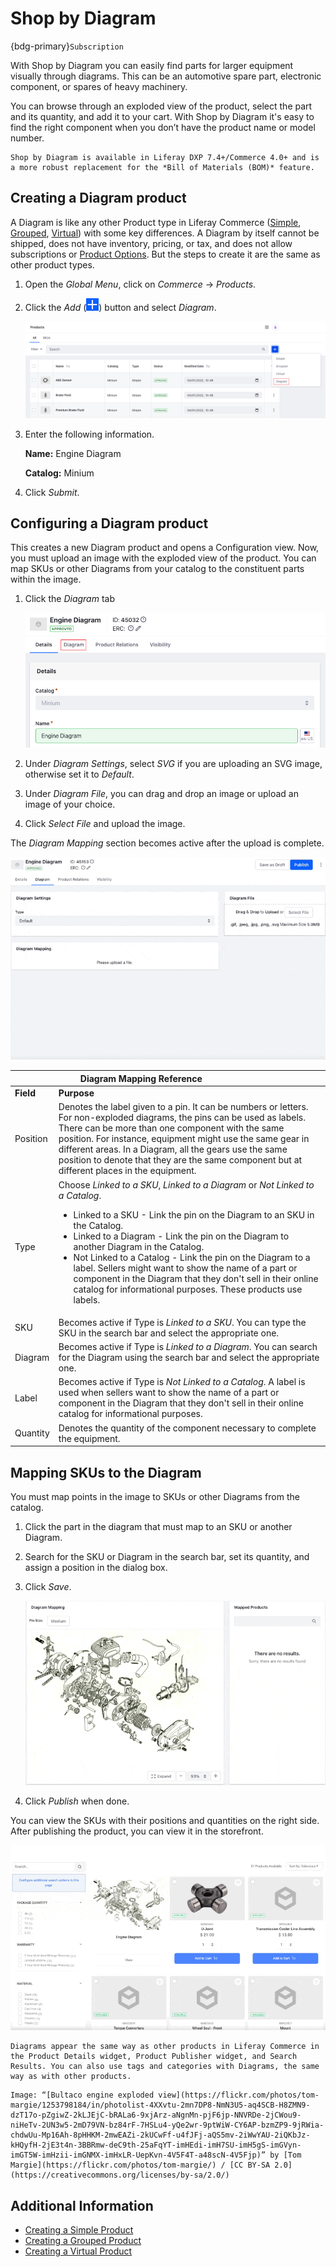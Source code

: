 # Shop by Diagram

{bdg-primary}`Subscription`

With Shop by Diagram you can easily find parts for larger equipment visually through diagrams. This can be an automotive spare part, electronic component, or spares of heavy machinery.
 
You can browse through an exploded view of the product, select the part and its quantity, and add it to your cart. With Shop by Diagram it's easy to find the right component when you don’t have the product name or model number.

```{note}
Shop by Diagram is available in Liferay DXP 7.4+/Commerce 4.0+ and is a more robust replacement for the *Bill of Materials (BOM)* feature.
```

## Creating a Diagram product

A Diagram is like any other Product type in Liferay Commerce ([Simple](./creating-a-simple-product.md), [Grouped](./creating-a-grouped-product.md), [Virtual](./creating-a-virtual-product.md)) with some key differences. A Diagram by itself cannot be shipped, does not have inventory, pricing, or tax, and does not allow subscriptions or [Product Options](../products/using-product-options.md). But the steps to create it are the same as other product types.

1. Open the *Global Menu*, click on *Commerce* &rarr; *Products*.
1. Click the *Add* (![Add](../../../images/icon-add.png)) button and select *Diagram*.

   ![Select Diagram from the list of options.](./shop-by-diagram/images/01.png)

1. Enter the following information.

   **Name:** Engine Diagram

   **Catalog:** Minium

1. Click *Submit*.

## Configuring a Diagram product

This creates a new Diagram product and opens a Configuration view. Now, you must upload an image with the exploded view of the product. You can map SKUs or other Diagrams from your catalog to the constituent parts within the image.

1. Click the *Diagram* tab

   ![Click the Diagram tab to upload a diagram and configure it.](./shop-by-diagram/images/03.png)

1. Under *Diagram Settings*, select *SVG* if you are uploading an SVG image, otherwise set it to *Default*.
1. Under *Diagram File*, you can drag and drop an image or upload an image of your choice.
1. Click *Select File* and upload the image.

The *Diagram Mapping* section becomes active after the upload is complete.

![The Diagram Mapping section becomes active after the upload is complete.](./shop-by-diagram/images/04.gif)

| | <div style="margin-left:35px"><b>Diagram Mapping Reference</b> |
| :--- | :--- |
| **Field** | <div style="width:400px"><b>Purpose</b> |
| Position | Denotes the label given to a pin. It can be numbers or letters. For non-exploded diagrams, the pins can be used as labels. There can be more than one component with the same position. For instance, equipment might use the same gear in different areas. In a Diagram, all the gears use the same position to denote that they are the same component but at different places in the equipment. |
| Type | Choose *Linked to a SKU*, *Linked to a Diagram* or *Not Linked to a Catalog*.<ul><li>Linked to a SKU - Link the pin on the Diagram to an SKU in the Catalog.</li><li>Linked to a Diagram - Link the pin on the Diagram to another Diagram in the Catalog.</li><li>Not Linked to a Catalog - Link the pin on the Diagram to a label. Sellers might want to show the name of a part or component in the Diagram that they don't sell in their online catalog for informational purposes. These products use labels.</li></ul>|
| SKU | Becomes active if Type is *Linked to a SKU*. You can type the SKU in the search bar and select the appropriate one. |
| Diagram | Becomes active if Type is *Linked to a Diagram*. You can search for the Diagram using the search bar and select the appropriate one. |
| Label | Becomes active if Type is *Not Linked to a Catalog*. A label is used when sellers want to show the name of a part or component in the Diagram that they don't sell in their online catalog for informational purposes.  |
| Quantity | Denotes the quantity of the component necessary to complete the equipment. |

## Mapping SKUs to the Diagram

You must map points in the image to SKUs or other Diagrams from the catalog.

1. Click the part in the diagram that must map to an SKU or another Diagram.
1. Search for the SKU or Diagram in the search bar, set its quantity, and assign a position in the dialog box.
1. Click *Save*.

    ![Search for an SKU or Diagram in the search bar.](./shop-by-diagram/images/05.gif)

1. Click *Publish* when done.

You can view the SKUs with their positions and quantities on the right side. After publishing the product, you can view it in the storefront.

![The diagram is visible in the storefront with interactive pins.](./shop-by-diagram/images/06.gif)

```{note}
Diagrams appear the same way as other products in Liferay Commerce in the Product Details widget, Product Publisher widget, and Search Results. You can also use tags and categories with Diagrams, the same way as with other products.
```

```{note}
Image: “[Bultaco engine exploded view](https://flickr.com/photos/tom-margie/1253798184/in/photolist-4XXvtu-2mn7DP8-NmN3U5-aq4SCB-H8ZMN9-dzT17o-pZgiwZ-2kLJEjC-bRALa6-9xjArz-aNgnMn-pjF6jp-NNVRDe-2jCWou9-niHeTv-2UN3w5-2mD79VN-bz84rF-7HSLu4-yQe2wr-9ptWiW-CY6AP-bzmZP9-9jRWia-chdwUu-Mp16Ah-8pHHKM-2mwEAZi-2kUCwFf-u4fJFj-aQS5mv-2iWwYAU-2iQKbJz-kHQyfH-2jE3t4n-3BBRmw-deC9th-25aFqYT-imHEdi-imH7SU-imH5gS-imGVyn-imGT5W-imHzii-imGNMX-imHxLR-UepKvn-4V5F4T-a48scN-4V5Fjp)” by [Tom Margie](https://flickr.com/photos/tom-margie/) / [CC BY-SA 2.0](https://creativecommons.org/licenses/by-sa/2.0/)
```

## Additional Information

* [Creating a Simple Product](./creating-a-simple-product.md)
* [Creating a Grouped Product](./creating-a-grouped-product.md)
* [Creating a Virtual Product](./creating-a-virtual-product.md)
